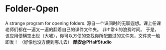 # Folder-Open
A strange program for opening folders.
源自一个课间时的无聊遐想。课上任课老师们都在一遍又一遍的翻着自己的课件文件夹。
非↑常↓的浪费时间。
于是，该应用便横空出世（大嘘），你可以方便的查找你所配置过的文件夹，文件夹一触即发！
（好像也没方便到哪儿去）
**酷安@PHalfStudio**
